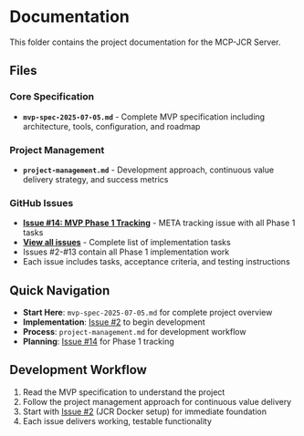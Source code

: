 # Documentation

This folder contains the project documentation for the MCP-JCR Server.

## Files

### Core Specification
- **`mvp-spec-2025-07-05.md`** - Complete MVP specification including architecture, tools, configuration, and roadmap

### Project Management
- **`project-management.md`** - Development approach, continuous value delivery strategy, and success metrics

### GitHub Issues
- **[Issue #14: MVP Phase 1 Tracking](https://github.com/eins78/mcp-server-jcr/issues/14)** - META tracking issue with all Phase 1 tasks
- **[View all issues](https://github.com/eins78/mcp-server-jcr/issues)** - Complete list of implementation tasks
- Issues #2-#13 contain all Phase 1 implementation work
- Each issue includes tasks, acceptance criteria, and testing instructions

## Quick Navigation

- **Start Here**: `mvp-spec-2025-07-05.md` for complete project overview
- **Implementation**: [Issue #2](https://github.com/eins78/mcp-server-jcr/issues/2) to begin development
- **Process**: `project-management.md` for development workflow
- **Planning**: [Issue #14](https://github.com/eins78/mcp-server-jcr/issues/14) for Phase 1 tracking

## Development Workflow

1. Read the MVP specification to understand the project
2. Follow the project management approach for continuous value delivery  
3. Start with [Issue #2](https://github.com/eins78/mcp-server-jcr/issues/2) (JCR Docker setup) for immediate foundation
4. Each issue delivers working, testable functionality